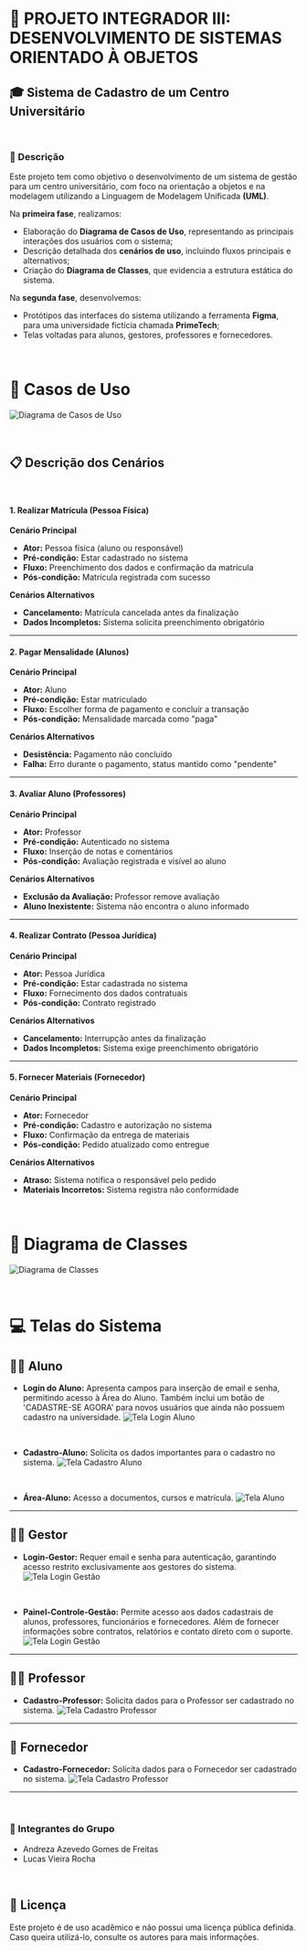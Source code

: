 # 📘 PROJETO INTEGRADOR III: DESENVOLVIMENTO DE SISTEMAS ORIENTADO À OBJETOS


## 🎓 Sistema de Cadastro de um Centro Universitário
<br>

### 🧾 Descrição

Este projeto tem como objetivo o desenvolvimento de um sistema de gestão para um centro universitário, com foco na orientação a objetos e na modelagem utilizando a Linguagem de Modelagem Unificada **(UML)**.

Na **primeira fase**, realizamos:
- Elaboração do **Diagrama de Casos de Uso**, representando as principais interações dos usuários com o sistema;
- Descrição detalhada dos **cenários de uso**, incluindo fluxos principais e alternativos;
- Criação do **Diagrama de Classes**, que evidencia a estrutura estática do sistema.

Na **segunda fase**, desenvolvemos:
- Protótipos das interfaces do sistema utilizando a ferramenta **Figma**, para uma universidade fictícia chamada **PrimeTech**;
- Telas voltadas para alunos, gestores, professores e fornecedores.

<br>


# 📌 Casos de Uso
![Diagrama de Casos de Uso](Caso-de-uso.png)

<br>

## 📋 Descrição dos Cenários
<br>

#### 1. Realizar Matrícula (Pessoa Física)

**Cenário Principal**  
- **Ator:** Pessoa física (aluno ou responsável)  
- **Pré-condição:** Estar cadastrado no sistema  
- **Fluxo:** Preenchimento dos dados e confirmação da matrícula  
- **Pós-condição:** Matrícula registrada com sucesso  

**Cenários Alternativos**  
- **Cancelamento:** Matrícula cancelada antes da finalização  
- **Dados Incompletos:** Sistema solicita preenchimento obrigatório

---

#### 2. Pagar Mensalidade (Alunos)

**Cenário Principal**  
- **Ator:** Aluno  
- **Pré-condição:** Estar matriculado  
- **Fluxo:** Escolher forma de pagamento e concluir a transação  
- **Pós-condição:** Mensalidade marcada como "paga"  

**Cenários Alternativos**  
- **Desistência:** Pagamento não concluído  
- **Falha:** Erro durante o pagamento, status mantido como "pendente"

---

#### 3. Avaliar Aluno (Professores)

**Cenário Principal**  
- **Ator:** Professor  
- **Pré-condição:** Autenticado no sistema  
- **Fluxo:** Inserção de notas e comentários  
- **Pós-condição:** Avaliação registrada e visível ao aluno  

**Cenários Alternativos**  
- **Exclusão da Avaliação:** Professor remove avaliação  
- **Aluno Inexistente:** Sistema não encontra o aluno informado

---

#### 4. Realizar Contrato (Pessoa Jurídica)

**Cenário Principal**  
- **Ator:** Pessoa Jurídica  
- **Pré-condição:** Estar cadastrada no sistema  
- **Fluxo:** Fornecimento dos dados contratuais  
- **Pós-condição:** Contrato registrado  

**Cenários Alternativos**  
- **Cancelamento:** Interrupção antes da finalização  
- **Dados Incompletos:** Sistema exige preenchimento obrigatório

---

#### 5. Fornecer Materiais (Fornecedor)

**Cenário Principal**  
- **Ator:** Fornecedor  
- **Pré-condição:** Cadastro e autorização no sistema  
- **Fluxo:** Confirmação da entrega de materiais  
- **Pós-condição:** Pedido atualizado como entregue  

**Cenários Alternativos**  
- **Atraso:** Sistema notifica o responsável pelo pedido  
- **Materiais Incorretos:** Sistema registra não conformidade



<br>

# 📐 Diagrama de Classes
![Diagrama de Classes](Diagrama-de-classe.png)

<br>

# 💻 Telas do Sistema 
## 👨‍🎓 Aluno
- **Login do Aluno:** Apresenta campos para inserção de email e senha, permitindo acesso à Área do Aluno. Também inclui um botão de 'CADASTRE-SE AGORA' para novos usuários que ainda não possuem cadastro na universidade. 
![Tela Login Aluno](Tela-Login-Aluno.png)

<br>

- **Cadastro-Aluno:** Solicita os dados importantes para o cadastro no sistema.
 ![Tela Cadastro Aluno](Tela-Cadastro-Aluno.png)
 
<br>

- **Área-Aluno:** Acesso a documentos, cursos e matrícula.
![Tela Aluno](Tela-Aluno.png)

---

## 👨‍💼 Gestor
- **Login-Gestor:** Requer email e senha para autenticação, garantindo acesso restrito exclusivamente aos gestores do sistema.
![Tela Login Gestão](Tela-Login-Gestão.png)

<br>

- **Painel-Controle-Gestão:** Permite acesso aos dados cadastrais de alunos, professores, funcionários e fornecedores. Além de fornecer informações sobre contratos, relatórios e contato direto com o suporte.
 ![Tela Login Gestão](Painel-Gestor.png)
 
---

## 👨‍🏫 Professor
- **Cadastro-Professor:** Solicita dados para o Professor ser cadastrado no sistema.
![Tela Cadastro Professor](Tela-Cadastro-Professor.png)

---

## 🚚 Fornecedor
- **Cadastro-Fornecedor:** Solicita dados para o Fornecedor ser cadastrado no sistema.
![Tela Cadastro Professor](Tela-Cadastro-Fornecedor.png)

---

<br>

### 👥 Integrantes do Grupo
- Andreza Azevedo Gomes de Freitas
- Lucas Vieira Rocha

<br>

## 📜 Licença
 Este projeto é de uso acadêmico e não possui uma licença pública definida. Caso queira utilizá-lo, consulte os autores para mais informações.





